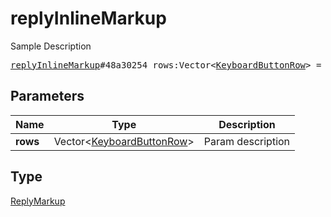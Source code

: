 # replyInlineMarkup

Sample Description

<pre>
<a href="../constructor/replyInlineMarkup.md">replyInlineMarkup</a>#48a30254 rows:Vector&lt;<a href="../type/KeyboardButtonRow.md">KeyboardButtonRow</a>&gt; = <a href="../type/ReplyMarkup.md">ReplyMarkup</a>;</pre>
## Parameters

| Name | Type | Description |
|------|:----:|-------------|
| **rows** | Vector&lt;<a href="../type/KeyboardButtonRow.md">KeyboardButtonRow</a>&gt; | Param description |

## Type

<a href="../type/ReplyMarkup.md">ReplyMarkup</a>
